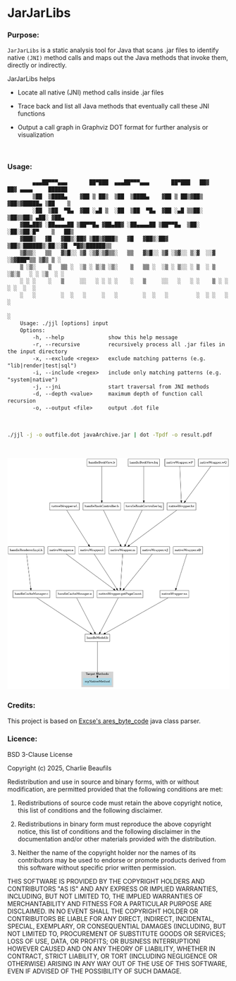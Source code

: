 # JarJarLibs


### Purpose:

`JarJarLibs` is a static analysis tool for Java that scans .jar files to identify native `(JNI)` method calls and maps out the Java methods that invoke them, directly or indirectly.


JarJarLibs helps 

- Locate all native (JNI) method calls inside .jar files

- Trace back and list all Java methods that eventually call these JNI functions

- Output a call graph in Graphviz DOT format for further analysis or visualization

<br>

### Usage:

```
        ▄▄▄██▀▀▀▄▄▄       ██▀███  ▄▄▄██▀▀▀▄▄▄       ██▀███   ██▓     ██▓ ▄▄▄▄     ██████ 
        ▒██  ▒████▄    ▓██ ▒ ██▒  ▒██  ▒████▄    ▓██ ▒ ██▒▓██▒    ▓██▒▓█████▄ ▒██    ▒ 
        ░██  ▒██  ▀█▄  ▓██ ░▄█ ▒  ░██  ▒██  ▀█▄  ▓██ ░▄█ ▒▒██░    ▒██▒▒██▒ ▄██░ ▓██▄   
    ▓██▄██▓ ░██▄▄▄▄██ ▒██▀▀█▄ ▓██▄██▓ ░██▄▄▄▄██ ▒██▀▀█▄  ▒██░    ░██░▒██░█▀    ▒   ██▒
    ▓███▒   ▓█   ▓██▒░██▓ ▒██▒▓███▒   ▓█   ▓██▒░██▓ ▒██▒░██████▒░██░░▓█  ▀█▓▒██████▒▒
    ▒▓▒▒░   ▒▒   ▓▒█░░ ▒▓ ░▒▓░▒▓▒▒░   ▒▒   ▓▒█░░ ▒▓ ░▒▓░░ ▒░▓  ░░▓  ░▒▓███▀▒▒ ▒▓▒ ▒ ░
    ▒ ░▒░    ▒   ▒▒ ░  ░▒ ░ ▒░▒ ░▒░    ▒   ▒▒ ░  ░▒ ░ ▒░░ ░ ▒  ░ ▒ ░▒░▒   ░ ░ ░▒  ░ ░
    ░ ░ ░    ░   ▒     ░░   ░ ░ ░ ░    ░   ▒     ░░   ░   ░ ░    ▒ ░ ░    ░ ░  ░  ░  
    ░   ░        ░  ░   ░     ░   ░        ░  ░   ░         ░  ░ ░   ░            ░  
                                                                            ░          
    Usage: ./jjl [options] input
    Options:
        -h, --help              show this help message
        -r, --recursive         recursively process all .jar files in the input directory
        -x, --exclude <regex>   exclude matching patterns (e.g. "lib|render|test|sql")
        -i, --include <regex>   include only matching patterns (e.g. "system|native")
        -j, --jni               start traversal from JNI methods
        -d, --depth <value>     maximum depth of function call recursion
        -o, --output <file>     output .dot file
```
<br>

```bash
./jjl -j -o outfile.dot javaArchive.jar | dot -Tpdf -o result.pdf
```
<br>

![image](./.img/dot.png)
<br>

### Credits:

This project is based on [Excse's ares_byte_code](https://github.com/Excse/ares_byte_code/) java class parser.
<br>

### Licence:

BSD 3-Clause License

Copyright (c) 2025, Charlie Beaufils

Redistribution and use in source and binary forms, with or without
modification, are permitted provided that the following conditions are met:

1. Redistributions of source code must retain the above copyright notice, this
   list of conditions and the following disclaimer.

2. Redistributions in binary form must reproduce the above copyright notice,
   this list of conditions and the following disclaimer in the documentation
   and/or other materials provided with the distribution.

3. Neither the name of the copyright holder nor the names of its
   contributors may be used to endorse or promote products derived from
   this software without specific prior written permission.

THIS SOFTWARE IS PROVIDED BY THE COPYRIGHT HOLDERS AND CONTRIBUTORS "AS IS"
AND ANY EXPRESS OR IMPLIED WARRANTIES, INCLUDING, BUT NOT LIMITED TO, THE
IMPLIED WARRANTIES OF MERCHANTABILITY AND FITNESS FOR A PARTICULAR PURPOSE ARE
DISCLAIMED. IN NO EVENT SHALL THE COPYRIGHT HOLDER OR CONTRIBUTORS BE LIABLE
FOR ANY DIRECT, INDIRECT, INCIDENTAL, SPECIAL, EXEMPLARY, OR CONSEQUENTIAL
DAMAGES (INCLUDING, BUT NOT LIMITED TO, PROCUREMENT OF SUBSTITUTE GOODS OR
SERVICES; LOSS OF USE, DATA, OR PROFITS; OR BUSINESS INTERRUPTION) HOWEVER
CAUSED AND ON ANY THEORY OF LIABILITY, WHETHER IN CONTRACT, STRICT LIABILITY,
OR TORT (INCLUDING NEGLIGENCE OR OTHERWISE) ARISING IN ANY WAY OUT OF THE USE
OF THIS SOFTWARE, EVEN IF ADVISED OF THE POSSIBILITY OF SUCH DAMAGE.
